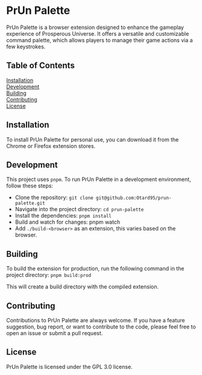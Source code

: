 # PrUn Palette

PrUn Palette is a browser extension designed to enhance the gameplay experience
of Prosperous Universe. It offers a versatile and customizable command palette,
which allows players to manage their game actions via a few keystrokes.

## Table of Contents

[Installation](#installation)  
[Development](#development)  
[Building](#building)  
[Contributing](#contributing)  
[License](#license)

## Installation

To install PrUn Palette for personal use, you can download it from the Chrome or
Firefox extension stores.

## Development

This project uses `pnpm`.
To run PrUn Palette in a development environment, follow these steps:

 - Clone the repository: `git clone git@github.com:Otard95/prun-palette.git`
 - Navigate into the project directory: `cd prun-palette`
 - Install the dependencies: `pnpm install`
 - Build and watch for changes: pnpm watch
 - Add `./build-<browser>` as an extension, this varies based on the browser.

## Building

To build the extension for production, run the following command in the project
directory: `pnpm build:prod`

This will create a build directory with the compiled extension.

## Contributing

Contributions to PrUn Palette are always welcome. If you have a feature
suggestion, bug report, or want to contribute to the code, please feel free to
open an issue or submit a pull request.

## License

PrUn Palette is licensed under the GPL 3.0 license.
